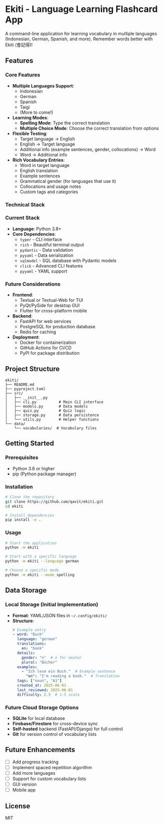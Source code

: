 # Ekiti - Language Learning Flashcard App

A command-line application for learning vocabulary in multiple languages (Indonesian, German, Spanish, and more). Remember words better with Ekiti (會記得)!

## Features

### Core Features
- **Multiple Languages Support**:
  - Indonesian
  - German
  - Spanish
  - Taigi 
  - (More to come!)
- **Learning Modes**:
  - **Spelling Mode**: Type the correct translation
  - **Multiple Choice Mode**: Choose the correct translation from options
- **Flexible Testing**:
  - Target language → English
  - English → Target language
  - Additional info (example sentences, gender, collocations) → Word
  - Word → Additional info
- **Rich Vocabulary Entries**:
  - Word in target language
  - English translation
  - Example sentences
  - Grammatical gender (for languages that use it)
  - Collocations and usage notes
  - Custom tags and categories

### Technical Stack

### Current Stack
- **Language**: Python 3.8+
- **Core Dependencies**:
  - `typer` - CLI interface
  - `rich` - Beautiful terminal output
  - `pydantic` - Data validation
  - `pyyaml` - Data serialization
  - `sqlmodel` - SQL database with Pydantic models
  - `click` - Advanced CLI features
  - `pyyaml` - YAML support

### Future Considerations
- **Frontend**:
  - Textual or Textual-Web for TUI
  - PyQt/PySide for desktop GUI
  - Flutter for cross-platform mobile
- **Backend**:
  - FastAPI for web services
  - PostgreSQL for production database
  - Redis for caching
- **Deployment**:
  - Docker for containerization
  - GitHub Actions for CI/CD
  - PyPI for package distribution

## Project Structure

```
ekiti/
├── README.md
├── pyproject.toml
├── src/
│   ├── __init__.py
│   ├── cli.py          # Main CLI interface
│   ├── models.py       # Data models
│   ├── quiz.py         # Quiz logic
│   ├── storage.py      # Data persistence
│   └── utils.py        # Helper functions
└── data/
    └── vocabularies/  # Vocabulary files
```

## Getting Started

### Prerequisites
- Python 3.8 or higher
- pip (Python package manager)

### Installation
```bash
# Clone the repository
git clone https://github.com/qavit/ekiti.git
cd ekiti

# Install dependencies
pip install -e .
```

### Usage
```bash
# Start the application
python -m ekiti

# Start with a specific language
python -m ekiti --language german

# Choose a specific mode
python -m ekiti --mode spelling
```

## Data Storage

### Local Storage (Initial Implementation)
- **Format**: YAML/JSON files in `~/.config/ekiti/`
- **Structure**:
  ```yaml
  # Example entry
  - word: "Buch"
    language: "german"
    translations:
      en: "book"
    details:
      gender: "n"  # n for neuter
      plural: "Bücher"
    examples:
      - "Ich lese ein Buch."  # Example sentence
        "en": "I'm reading a book."  # Translation
    tags: ["noun", "A1"]
    created_at: 2025-06-01
    last_reviewed: 2025-06-01
    difficulty: 2.5  # 1-5 scale
  ```

### Future Cloud Storage Options
- **SQLite** for local database
- **Firebase/Firestore** for cross-device sync
- **Self-hosted** backend (FastAPI/Django) for full control
- **Git** for version control of vocabulary lists

## Future Enhancements
- [ ] Add progress tracking
- [ ] Implement spaced repetition algorithm
- [ ] Add more languages
- [ ] Support for custom vocabulary lists
- [ ] GUI version
- [ ] Mobile app

## License
MIT
